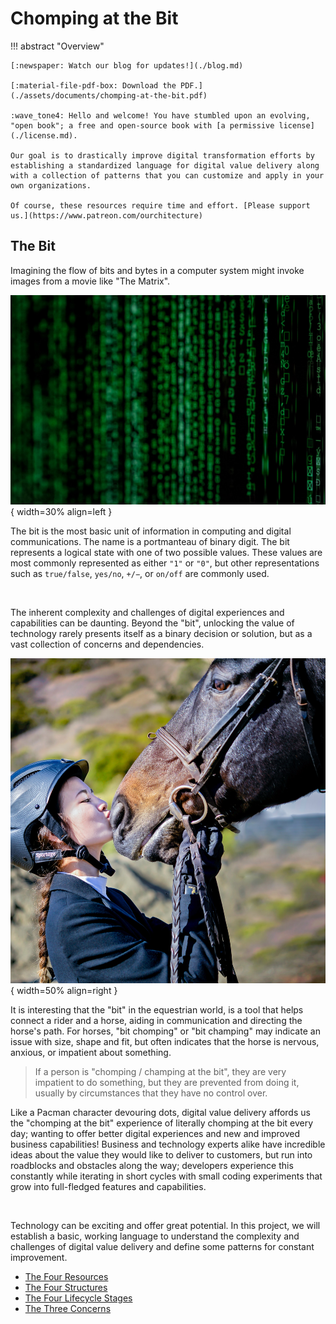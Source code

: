 # Chomping at the Bit

!!! abstract "Overview"

    [:newspaper: Watch our blog for updates!](./blog.md)

    [:material-file-pdf-box: Download the PDF.](./assets/documents/chomping-at-the-bit.pdf)

    :wave_tone4: Hello and welcome! You have stumbled upon an evolving, "open book"; a free and open-source book with [a permissive license](./license.md).

    Our goal is to drastically improve digital transformation efforts by establishing a standardized language for digital value delivery along with a collection of patterns that you can customize and apply in your own organizations.

    Of course, these resources require time and effort. [Please support us.](https://www.patreon.com/ourchitecture)

## The Bit

Imagining the flow of bits and bytes in a computer system might invoke images from a movie like "The Matrix".

![Bits and bytes](./assets/graphics/bits-and-bytes.jpg){ width=30% align=left }

The bit is the most basic unit of information in computing and digital communications. The name is a portmanteau of binary digit. The bit represents a logical state with one of two possible values. These values are most commonly represented as either <code>"1"</code> or <code>"0"</code>, but other representations such as <code>true/false</code>, <code>yes/no</code>, <code>+/−</code>, or <code>on/off</code> are commonly used.

<br clear="left">

The inherent complexity and challenges of digital experiences and capabilities can be daunting. Beyond the "bit", unlocking the value of technology rarely presents itself as a binary decision or solution, but as a vast collection of concerns and dependencies.

![The horse and rider connection.](./assets/graphics/the-horse-and-rider-connection.jpg){ width=50% align=right }

It is interesting that the "bit" in the equestrian world, is a tool that helps connect a rider and a horse, aiding in communication and directing the horse's path. For horses, "bit chomping" or "bit champing" may indicate an issue with size, shape and fit, but often indicates that the horse is nervous, anxious, or impatient about something.

> If a person is "chomping / champing at the bit", they are very impatient to do something, but they are prevented from doing it, usually by circumstances that they have no control over.

Like a Pacman character devouring dots, digital value delivery affords us the "chomping at the bit" experience of literally chomping at the bit every day; wanting to offer better digital experiences and new and improved business capabilities! Business and technology experts alike have incredible ideas about the value they would like to deliver to customers, but run into roadblocks and obstacles along the way; developers experience this constantly while iterating in short cycles with small coding experiments that grow into full-fledged features and capabilities.

<br clear="right">

Technology can be exciting and offer great potential. In this project, we will establish a basic, working language to understand the complexity and challenges of digital value delivery and define some patterns for constant improvement.

- [The Four Resources](./value-delivery-resources.md)
- [The Four Structures](./value-delivery-structures.md)
- [The Four Lifecycle Stages](./value-delivery-lifecycle.md)
- [The Three Concerns](./value-delivery-concerns.md)
